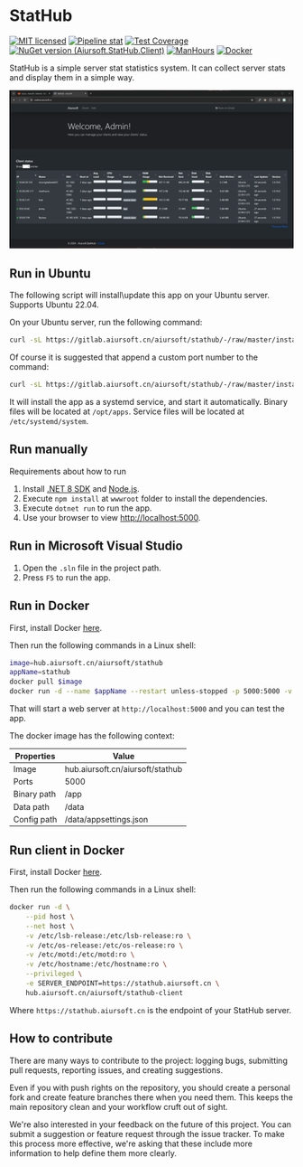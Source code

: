 # StatHub

[![MIT licensed](https://img.shields.io/badge/license-MIT-blue.svg)](https://gitlab.aiursoft.cn/aiursoft/StatHub/-/blob/master/LICENSE)
[![Pipeline stat](https://gitlab.aiursoft.cn/aiursoft/StatHub/badges/master/pipeline.svg)](https://gitlab.aiursoft.cn/aiursoft/StatHub/-/pipelines)
[![Test Coverage](https://gitlab.aiursoft.cn/aiursoft/StatHub/badges/master/coverage.svg)](https://gitlab.aiursoft.cn/aiursoft/StatHub/-/pipelines)
[![NuGet version (Aiursoft.StatHub.Client)](https://img.shields.io/nuget/v/Aiursoft.StatHub.Client.svg)](https://www.nuget.org/packages/Aiursoft.StatHub.Client/)
[![ManHours](https://manhours.aiursoft.cn/r/gitlab.aiursoft.cn/aiursoft/StatHub.svg)](https://gitlab.aiursoft.cn/aiursoft/StatHub/-/commits/master?ref_type=heads)
[![Docker](https://img.shields.io/badge/docker-latest-blue?logo=docker)](https://hub.aiursoft.cn/#!/taglist/aiursoft/stathub)

StatHub is a simple server stat statistics system. It can collect server stats and display them in a simple way.

![overview](./screenshot.png)

## Run in Ubuntu

The following script will install\update this app on your Ubuntu server. Supports Ubuntu 22.04.

On your Ubuntu server, run the following command:

```bash
curl -sL https://gitlab.aiursoft.cn/aiursoft/stathub/-/raw/master/install.sh | sudo bash
```

Of course it is suggested that append a custom port number to the command:

```bash
curl -sL https://gitlab.aiursoft.cn/aiursoft/stathub/-/raw/master/install.sh | sudo bash -s 8080
```

It will install the app as a systemd service, and start it automatically. Binary files will be located at `/opt/apps`. Service files will be located at `/etc/systemd/system`.

## Run manually

Requirements about how to run

1. Install [.NET 8 SDK](http://dot.net/) and [Node.js](https://nodejs.org/).
2. Execute `npm install` at `wwwroot` folder to install the dependencies.
3. Execute `dotnet run` to run the app.
4. Use your browser to view [http://localhost:5000](http://localhost:5000).

## Run in Microsoft Visual Studio

1. Open the `.sln` file in the project path.
2. Press `F5` to run the app.

## Run in Docker

First, install Docker [here](https://docs.docker.com/get-docker/).

Then run the following commands in a Linux shell:

```bash
image=hub.aiursoft.cn/aiursoft/stathub
appName=stathub
docker pull $image
docker run -d --name $appName --restart unless-stopped -p 5000:5000 -v /var/www/$appName:/data $image
```

That will start a web server at `http://localhost:5000` and you can test the app.

The docker image has the following context:

| Properties  | Value                            |
|-------------|----------------------------------|
| Image       | hub.aiursoft.cn/aiursoft/stathub |
| Ports       | 5000                             |
| Binary path | /app                             |
| Data path   | /data                            |
| Config path | /data/appsettings.json           |

## Run client in Docker

First, install Docker [here](https://docs.docker.com/get-docker/).

Then run the following commands in a Linux shell:

```bash
docker run -d \
    --pid host \
    --net host \
    -v /etc/lsb-release:/etc/lsb-release:ro \
    -v /etc/os-release:/etc/os-release:ro \
    -v /etc/motd:/etc/motd:ro \
    -v /etc/hostname:/etc/hostname:ro \
    --privileged \
    -e SERVER_ENDPOINT=https://stathub.aiursoft.cn \
    hub.aiursoft.cn/aiursoft/stathub-client
```

Where `https://stathub.aiursoft.cn` is the endpoint of your StatHub server.

## How to contribute

There are many ways to contribute to the project: logging bugs, submitting pull requests, reporting issues, and creating suggestions.

Even if you with push rights on the repository, you should create a personal fork and create feature branches there when you need them. This keeps the main repository clean and your workflow cruft out of sight.

We're also interested in your feedback on the future of this project. You can submit a suggestion or feature request through the issue tracker. To make this process more effective, we're asking that these include more information to help define them more clearly.
